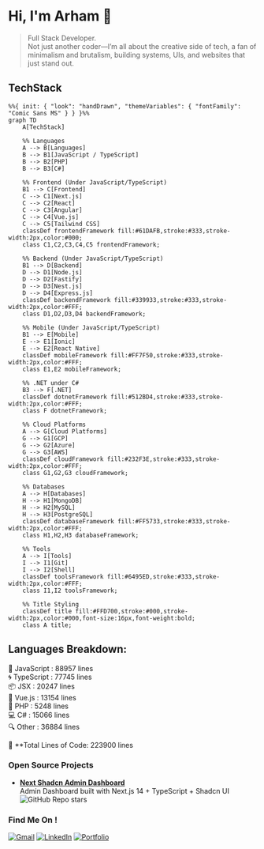 # Hi, I'm Arham 👋

> Full Stack Developer.  
> Not just another coder—I’m all about the creative side of tech, a fan of minimalism and brutalism, building systems, UIs, and websites that just stand out.

## TechStack

```mermaid
%%{ init: { "look": "handDrawn", "themeVariables": { "fontFamily": "Comic Sans MS" } } }%%
graph TD
    A[TechStack]

    %% Languages
    A --> B[Languages]
    B --> B1[JavaScript / TypeScript]
    B --> B2[PHP]
    B --> B3[C#]

    %% Frontend (Under JavaScript/TypeScript)
    B1 --> C[Frontend]
    C --> C1[Next.js]
    C --> C2[React]
    C --> C3[Angular]
    C --> C4[Vue.js]
    C --> C5[Tailwind CSS]
    classDef frontendFramework fill:#61DAFB,stroke:#333,stroke-width:2px,color:#000;
    class C1,C2,C3,C4,C5 frontendFramework;

    %% Backend (Under JavaScript/TypeScript)
    B1 --> D[Backend]
    D --> D1[Node.js]
    D --> D2[Fastify]
    D --> D3[Nest.js]
    D --> D4[Express.js]
    classDef backendFramework fill:#339933,stroke:#333,stroke-width:2px,color:#FFF;
    class D1,D2,D3,D4 backendFramework;

    %% Mobile (Under JavaScript/TypeScript)
    B1 --> E[Mobile]
    E --> E1[Ionic]
    E --> E2[React Native]
    classDef mobileFramework fill:#FF7F50,stroke:#333,stroke-width:2px,color:#FFF;
    class E1,E2 mobileFramework;

    %% .NET under C#
    B3 --> F[.NET]
    classDef dotnetFramework fill:#512BD4,stroke:#333,stroke-width:2px,color:#FFF;
    class F dotnetFramework;

    %% Cloud Platforms
    A --> G[Cloud Platforms]
    G --> G1[GCP]
    G --> G2[Azure]
    G --> G3[AWS]
    classDef cloudFramework fill:#232F3E,stroke:#333,stroke-width:2px,color:#FFF;
    class G1,G2,G3 cloudFramework;

    %% Databases
    A --> H[Databases]
    H --> H1[MongoDB]
    H --> H2[MySQL]
    H --> H3[PostgreSQL]
    classDef databaseFramework fill:#FF5733,stroke:#333,stroke-width:2px,color:#FFF;
    class H1,H2,H3 databaseFramework;

    %% Tools
    A --> I[Tools]
    I --> I1[Git]
    I --> I2[Shell]
    classDef toolsFramework fill:#6495ED,stroke:#333,stroke-width:2px,color:#FFF;
    class I1,I2 toolsFramework;

    %% Title Styling
    classDef title fill:#FFD700,stroke:#000,stroke-width:2px,color:#000,font-size:16px,font-weight:bold;
    class A title;
```

Languages Breakdown:
-------------------
🚀 JavaScript   : <!-- JS_LINES_PLACEHOLDER --> 88957 lines  
🌀 TypeScript   : <!-- TS_LINES_PLACEHOLDER --> 77745 lines  
📦 JSX          : <!-- JSX_LINES_PLACEHOLDER --> 20247 lines  
🌱 Vue.js       : <!-- VUE_LINES_PLACEHOLDER --> 13154 lines  
🐘 PHP          : <!-- PHP_LINES_PLACEHOLDER --> 5248 lines  
💻 C#           : <!-- CSHARP_LINES_PLACEHOLDER --> 15066 lines  
🔍 Other        : <!-- OTHER_LINES_PLACEHOLDER --> 36884 lines  

🎯 **Total Lines of Code: <!-- TOTAL_LINES_PLACEHOLDER --> 223900 lines  

### Open Source Projects

- **[Next Shadcn Admin Dashboard](https://github.com/arhamkhnz/next-shadcn-admin-dashboard)**  
Admin Dashboard built with Next.js 14 + TypeScript + Shadcn UI  
![GitHub Repo stars](https://img.shields.io/github/stars/arhamkhnz/next-shadcn-admin-dashboard?color=FFD700&label=⭐&style=flat)

### Find Me On !

[![Gmail](https://img.shields.io/badge/Gmail-D14836?style=for-the-badge&logo=gmail&logoColor=white)](mailto:md.arhamkhan09@gmail.com)
[![LinkedIn](https://img.shields.io/badge/LinkedIn-%230077B5.svg?&style=for-the-badge&logo=linkedin&logoColor=white)](https://www.linkedin.com/in/mohammed-arham-khan/)
[![Portfolio](https://img.shields.io/badge/Portfolio-%23000000.svg?&style=for-the-badge&logo=google-chrome&logoColor=white)](https://arham.cc/)
